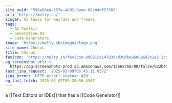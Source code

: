 ```yaml
---
site_uuid: "596e88ea-157e-48d2-9aee-88c4ddf57582"
url: 'https://melty.sh/'
zinger: AI tools for weirdos and freaks.
tags:
  - AI-Toolkit
  - Generative-AI
  - Code-Generators
image: 'https://melty.sh/images/logo.png'
site_name: Chorus
title: Chorus
favicon: 'https://melty.sh/favicon-8d8915c147839cd39dbe9608a6d2c2e5.ico?vsn=d'
og_screenshot_url: >-
  https://og-screenshots-prod.s3.amazonaws.com/1366x768/80/false/b22b4d25a74ebd2e5c40caa5151c5611ff0f0cc65d3ae5888c316b40e9d7ce47.jpeg
last_jina_request: '2025-03-09T06:45:11.037Z'
jina_error: 'HTTP error! status: 429'
og_last_fetch: 2025-03-07T05:20:56.436Z
---
```


a [[Text Editors or IDEs]] that has a [[Code Generator]]
